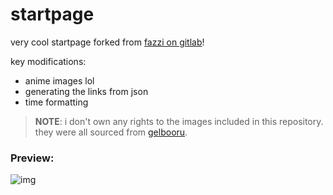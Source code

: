 # startpage

very cool startpage forked from [fazzi on gitlab](https://gitlab.com/fazzi/startpage)!

key modifications:

- anime images lol
- generating the links from json
- time formatting

> **NOTE**: i don't own any rights to the images included in this repository. they were all sourced from [gelbooru](https://gelbooru.com).

### Preview:

![img](preview.gif)
